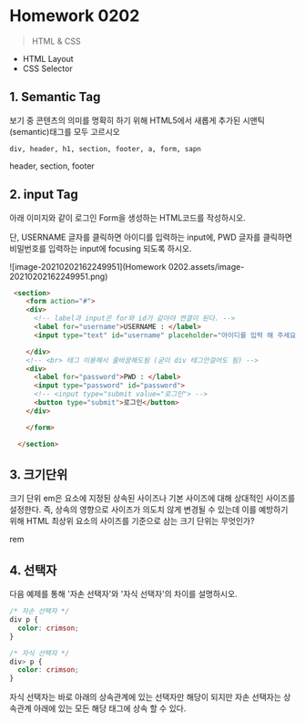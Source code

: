 # Homework 0202

> HTML & CSS

* HTML Layout
* CSS Selector





## 1. Semantic Tag

보기 중 콘텐츠의 의미를 명확히 하기 위해 HTML5에서 새롭게 추가된 시맨틱(semantic)태그를 모두 고르시오

```
div, header, h1, section, footer, a, form, sapn
```

header, section, footer







## 2. input Tag

아래 이미지와 같이 로그인 Form을 생성하는 HTML코드를 작성하시오.

단, USERNAME 글자를 클릭하면 아이디를 입력하는 input에, PWD 글자를 클릭하면 비밀번호를 입력하는 input에 focusing 되도록 하시오.

![image-20210202162249951](Homework 0202.assets/image-20210202162249951.png)

```html
 <section>
    <form action="#">
    <div>
      <!-- label과 input은 for와 id가 같아야 연결이 된다. -->
      <label for="username">USERNAME : </label>
      <input type="text" id="username" placeholder="아이디를 입력 해 주세요.">

    </div>
    <!-- <br> 태그 이용해서 줄바꿈해도됨 (굳이 div 태그안걸어도 됨) -->
    <div>
      <label for="password">PWD : </label>
      <input type="password" id="password">
      <!-- <input type="submit value="로그인"> -->
      <button type="submit">로그인</button>
    </div>

    </form>

  </section>
```







## 3. 크기단위

크기 단위 em은 요소에 지정된 상속된 사이즈나 기본 사이즈에 대해 상대적인 사이즈를 설정한다. 즉, 상속의 영향으로 사이즈가 의도치 않게 변경될 수 있는데 이를 예방하기 위해 HTML 최상위 요소의 사이즈를 기준으로 삼는 크기 단위는 무엇인가?



rem





## 4. 선택자

다음 예제를 통해 '자손 선택자'와 '자식 선택자'의 차이를 설명하시오.

```css
/* 자손 선택자 */
div p {
  color: crimson;
}

/* 자식 선택자 */
div> p {
  color: crimson;
}
```



자식 선택자는 바로 아래의 상속관계에 있는 선택자만 해당이 되지만 자손 선택자는 상속관계 아래에 있는 모든 해당 태그에 상속 할 수 있다.